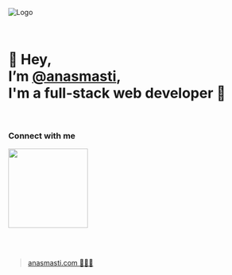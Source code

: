 ![Logo](https://anasmasti.com/assets/images/logo/logo.webp)

<br />

# 👋 Hey, <br /> I’m [@anasmasti][website], <br /> I'm a full-stack web developer 🚀

<br />

### Connect with me
[<img src='https://anasmasti.com/assets/images/contact/online.svg' width='160rem'/>][contact-me]

<br /><br />

> [anasmasti.com 👨🏻‍💻][website]

[website]: <https://anasmasti.com>
[contact-me]: <https://anasmasti.com/contact>
